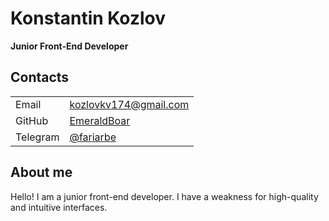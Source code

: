 # Konstantin Kozlov 
__Junior Front-End Developer__
## Contacts
|||
| ------ | ------ |
| Email | kozlovkv174@gmail.com |
| GitHub | [EmeraldBoar](https://github.com/EmeraldBoar) |
| Telegram | [@fariarbe](https://t.me/fariarbe) |

## About me
Hello! I am a junior front-end developer. I have a weakness for high-quality and intuitive interfaces.